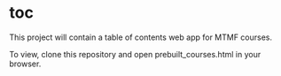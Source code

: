 # toc

This project will contain a table of contents web app for MTMF courses.

To view, clone this repository and open prebuilt_courses.html in your browser.